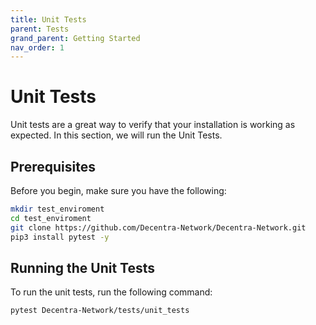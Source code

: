 ```yaml
---
title: Unit Tests
parent: Tests
grand_parent: Getting Started
nav_order: 1
---
```


# Unit Tests
Unit tests are a great way to verify that your installation is working as expected. In this section, we will run the Unit Tests.

## Prerequisites
Before you begin, make sure you have the following:

```bash
mkdir test_enviroment
cd test_enviroment
git clone https://github.com/Decentra-Network/Decentra-Network.git
pip3 install pytest -y
```

## Running the Unit Tests
To run the unit tests, run the following command:

```bash
pytest Decentra-Network/tests/unit_tests
```